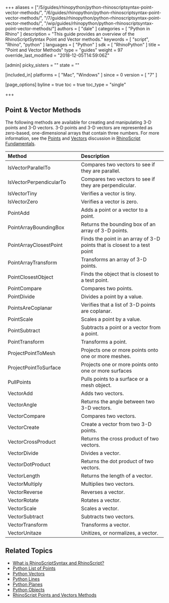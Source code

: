 +++
aliases = ["/5/guides/rhinopython/python-rhinoscriptsyntax-point-vector-methods/", "/6/guides/rhinopython/python-rhinoscriptsyntax-point-vector-methods/", "/7/guides/rhinopython/python-rhinoscriptsyntax-point-vector-methods/", "/wip/guides/rhinopython/python-rhinoscriptsyntax-point-vector-methods/"]
authors = [ "dale" ]
categories = [ "Python in Rhino" ]
description = "This guide provides an overview of the RhinoScriptSytntax Point and Vector methods."
keywords = [ "script", "Rhino", "python" ]
languages = [ "Python" ]
sdk = [ "RhinoPython" ]
title = "Point and Vector Methods"
type = "guides"
weight = 97
override_last_modified = "2018-12-05T14:59:06Z"

[admin]
picky_sisters = ""
state = ""

[included_in]
platforms = [ "Mac", "Windows" ]
since = 0
version = [ "7" ]

[page_options]
byline = true
toc = true
toc_type = "single"

+++
 
## Point  & Vector Methods

The following methods are available for creating and manipulating 3-D points and 3-D vectors.  3-D points and 3-D vectors are represented as  zero-based, one-dimensional arrays that contain three numbers. For more information, see the [Points](/guides/rhinopython/rhinopython-7/python-rhinoscriptsyntax-points) and [Vectors](/guides/rhinopython/rhinopython-7/python-rhinoscriptsyntax-vectors) discussion in [RhinoScript Fundamentals](/guides/rhinopython/rhinopython-7/python-rhinoscriptsyntax-introduction).

| Method | | |  Description |
|:--------|:-:|:-:|:--------|
| IsVectorParallelTo | | | Compares two vectors to see if they are parallel.  |
| IsVectorPerpendicularTo | | | Compares two vectors to see if they are perpendicular.  |
| IsVectorTiny | | | Verifies a vector is tiny.  |
| IsVectorZero | | | Verifies a vector is zero. |
| PointAdd | | | Adds a point or a vector to a point. |
| PointArrayBoundingBox | | | Returns the bounding box of an array of 3-D points. |
| PointArrayClosestPoint | | | Finds the point in an array of 3-D points that is closest to a test point |
| PointArrayTransform | | | Transforms an array of 3-D points.|
| PointClosestObject | | | Finds the object that is closest to a test point.|
| PointCompare | | | Compares two points.|
| PointDivide | | | Divides a point by a value.|
| PointsAreCoplanar | | | Verifies that a list of 3-D points are coplanar.|
| PointScale | | | Scales a point by a value.|
| PointSubtract | | | Subtracts a point or a vector from a point.|
| PointTransform | | | Transforms a point.|
| ProjectPointToMesh | | | Projects one or more points onto one or more meshes.|
| ProjectPointToSurface | | | Projects one or more points onto one or more surfaces |
| PullPoints | | | Pulls points to a surface or a mesh object.|
| VectorAdd | | | Adds two vectors.|
| VectorAngle | | | Returns the angle between two 3-D vectors.|
| VectorCompare | | | Compares two vectors.|
| VectorCreate | | | Create a vector from two 3-D points.|
| VectorCrossProduct | | | Returns the cross product of two vectors.|
| VectorDivide | | | Divides a vector.|
| VectorDotProduct | | | Returns the dot product of two vectors.|
| VectorLength | | | Returns the length of a vector.|
| VectorMultiply | | | Multiplies two vectors.|
| VectorReverse | | | Reverses a vector. |
| VectorRotate | | | Rotates a vector. |
| VectorScale | | | Scales a vector. |
| VectorSubtract | | | Subtracts two vectors. |
| VectorTransform | | | Transforms a vector. | 
| VectorUnitaze | | | Unitizes, or normalizes, a vector. |

## Related Topics

- [What is RhinoScriptSyntax and RhinoScript?](/guides/rhinopython/rhinopython-7/what-is-rhinopython)
- [Python List of Points](/guides/rhinopython/rhinopython-7/python-rhinoscriptsyntax-list-points)
- [Python Vectors](/guides/rhinopython/rhinopython-7/python-rhinoscriptsyntax-vectors)
- [Python Lines](/guides/rhinopython/rhinopython-7/python-rhinoscriptsyntax-lines)
- [Python Planes](/guides/rhinopython/rhinopython-7/python-rhinoscriptsyntax-planes)
- [Python Objects](/guides/rhinopython/rhinopython-7/python-rhinoscriptsyntax-objects)
- [RhinoScript Points and Vectors Methods](/guides/rhinopython/rhinopython-7/python-rhinoscriptsyntax-point-vector-methods)
